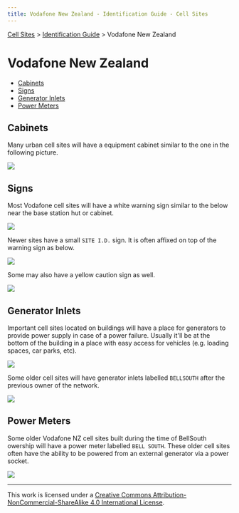```yaml
---
title: Vodafone New Zealand - Identification Guide - Cell Sites
---
```


[Cell Sites](../) > [Identification Guide](./) > Vodafone New Zealand

# Vodafone New Zealand

* [Cabinets](#cabinets)
* [Signs](#signs)
* [Generator Inlets](#generator-inlets)
* [Power Meters](#power-meters)

## Cabinets

Many urban cell sites will have a equipment cabinet similar to the one in the following picture.

![](https://f001.backblazeb2.com/file/CellSites/NZ/AUK/Puket%C4%81papa/20151004-152441.jpg)

## Signs

Most Vodafone cell sites will have a white warning sign similar to the below near the base station hut or cabinet.

![](https://f001.backblazeb2.com/file/CellSites/NZ/AUK/Devonport-Takapuna/20160116-142520.jpg)

Newer sites have a small `SITE I.D.` sign. It is often affixed on top of the warning sign as below.

![](https://f001.backblazeb2.com/file/CellSites/NZ/AUK/Kaip%C4%81tiki/20160116-164135.jpg)

Some may also have a yellow caution sign as well.

![](https://f001.backblazeb2.com/file/CellSites/NZ/AUK/Rodney/20160319-133827.jpg)

## Generator Inlets

Important cell sites located on buildings will have a place for generators to provide power supply in case of a power
failure. Usually it'll be at the bottom of the building in a place with easy access for vehicles (e.g. loading spaces,
car parks, etc).

![](https://f001.backblazeb2.com/file/CellSites/NZ/AUK/%C5%8Ctara-Papatoetoe/20161227-111901.jpg)

Some older cell sites will have generator inlets labelled `BELLSOUTH` after the previous owner of the network.

![](https://f001.backblazeb2.com/file/CellSites/NZ/AUK/Waiheke/20161016-144502.jpg)

## Power Meters

Some older Vodafone NZ cell sites built during the time of BellSouth owership will have a power meter labelled `BELL
SOUTH`. These older cell sites often have the ability to be powered from an external generator via a power socket.

![](https://f001.backblazeb2.com/file/CellSites/NZ/AUK/Devonport-Takapuna/20160116-142552.jpg)

---

This work is licensed under a [Creative Commons Attribution-NonCommercial-ShareAlike 4.0 International License](http://creativecommons.org/licenses/by-nc-sa/4.0/).
